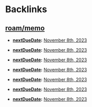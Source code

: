 
# Backlinks
## [roam/memo](<roam/memo.md>)
- **[nextDueDate](<nextDueDate.md>):** [November 8th, 2023](<November 8th, 2023.md>)

- **[nextDueDate](<nextDueDate.md>):** [November 8th, 2023](<November 8th, 2023.md>)

- **[nextDueDate](<nextDueDate.md>):** [November 8th, 2023](<November 8th, 2023.md>)

- **[nextDueDate](<nextDueDate.md>):** [November 8th, 2023](<November 8th, 2023.md>)

- **[nextDueDate](<nextDueDate.md>):** [November 8th, 2023](<November 8th, 2023.md>)

- **[nextDueDate](<nextDueDate.md>):** [November 8th, 2023](<November 8th, 2023.md>)

- **[nextDueDate](<nextDueDate.md>):** [November 8th, 2023](<November 8th, 2023.md>)

